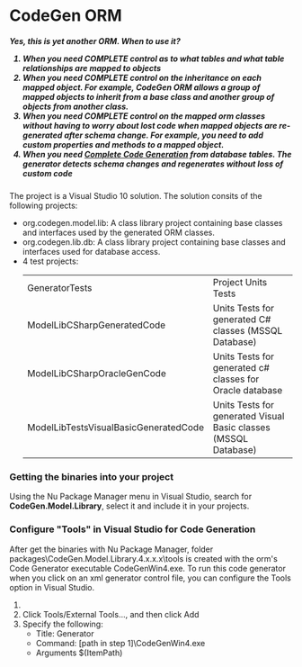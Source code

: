 
<h1>CodeGen ORM</h1>
<h5>Yes, this is yet another ORM.  When to use it?
<ol >
<li>When you need COMPLETE control as to what tables and what table relationships are mapped to objects</li>
<li>When you need COMPLETE control on the inheritance on each mapped object. For example, CodeGen ORM allows a group of mapped objects to inherit from a base class and another group of objects from another class.</li>
<li>When you need COMPLETE control on the mapped orm classes without having to worry about lost code when mapped objects are re-generated after schema change. For example, you need to add custom properties and methods to a mapped object.</li>
<li>When you need <u>Complete Code Generation</u> from database tables. The generator  detects schema changes and regenerates without loss of custom code</li>
</ol>
</h5>


The project is a Visual Studio 10 solution. The solution consits of the following projects:
<ul>

<li>org.codegen.model.lib: A class library project containing base classes and interfaces used by the generated ORM classes.

<li>org.codegen.lib.db: A class library project containing base classes and interfaces used for database access.

<li>4 test projects: 
<table>
<tr><td>GeneratorTests</td><td>Project Units Tests</td></tr>
<tr><td>ModelLibCSharpGeneratedCode</td><td>Units Tests for generated C# classes (MSSQL Database)</td></tr>
<tr><td>ModelLibCSharpOracleGenCode</td><td>Units Tests for generated c# classes for Oracle database</td></tr>
<tr><td>ModelLibTestsVisualBasicGeneratedCode </td><td>Units Tests for generated Visual Basic classes  (MSSQL Database)</td></tr>
</table>
</li>
</ul>

<p>
<h3>Getting the binaries into your project</h3>
Using the Nu Package Manager menu in Visual Studio, search for <b>CodeGen.Model.Library</b>, select it and include it in your projects.  
</p>

<p>
<h3>Configure "Tools" in Visual Studio for Code Generation</h3>
After get the binaries with Nu Package Manager, folder packages\CodeGen.Model.Library.4.x.x.x\tools is created with the orm's Code Generator executable CodeGenWin4.exe.  To run this code generator when you click on an xml generator control file, you can configure the Tools option in Visual Studio.
<ol>
<li>
<li>Click Tools/External Tools..., and then click Add
<li>Specify the following: 
<ul><li>Title: Generator
<li>Command: [path in step 1]\CodeGenWin4.exe
<li>Arguments $(ItemPath)
</ul>
</ol>
</p>
